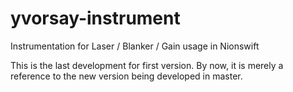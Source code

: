 # yvorsay-instrument
Instrumentation for Laser / Blanker / Gain usage in Nionswift

This is the last development for first version. By now, it is merely a reference to the new version being developed in master.
